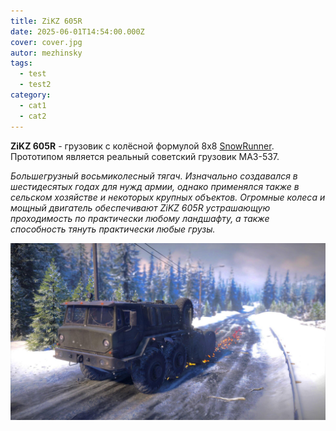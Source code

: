 ```yaml
---
title: ZiKZ 605R
date: 2025-06-01T14:54:00.000Z
cover: cover.jpg
autor: mezhinsky
tags:
  - test
  - test2
category:
  - cat1
  - cat2
---
```


**ZiKZ 605R** - грузовик с колёсной формулой 8x8 [SnowRunner](https://spintires.fandom.com/ru/wiki/SnowRunner "SnowRunner"). Прототипом является реальный советский грузовик МАЗ-537.

_Большегрузный восьмиколесный тягач. Изначально создавался в шестидесятых годах для нужд армии, однако применялся также в сельском хозяйстве и некоторых крупных объектов. Огромные колеса и мощный двигатель обеспечивают ZiKZ 605R устрашающую проходимость по практически любому ландшафту, а также способность тянуть практически любые грузы._

![](../../public/ZiKZ%20605R/zikz-605r-can-do-anything-absolutely-love-this-beast-v0-4ljqqpyoik2a1.jpg)